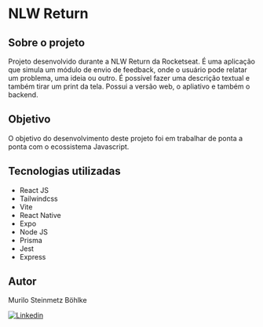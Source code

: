 # NLW Return

## Sobre o projeto

Projeto desenvolvido durante a NLW Return da Rocketseat. É uma aplicação que simula um módulo de envio de feedback, onde o usuário pode relatar um problema, uma ideia ou outro. É possível fazer uma descrição textual e também tirar um print da tela. Possui a versão web, o apliativo e também o backend.

## Objetivo

O objetivo do desenvolvimento deste projeto foi em trabalhar de ponta a ponta com o ecossistema Javascript.

## Tecnologias utilizadas

- React JS
- Tailwindcss
- Vite
- React Native
- Expo
- Node JS
- Prisma
- Jest
- Express

## Autor

Murilo Steinmetz Böhlke

[![Linkedin](https://img.shields.io/badge/-LinkedIn-blue?style=for-the-badge&logo=Linkedin&logoColor=white)](https://www.linkedin.com/in/murilobohlke/)
